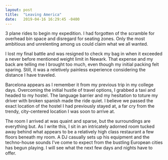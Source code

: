 ```yaml
---
layout: post
title:  "Leaving America"
date:   2019-04-16 16:29:45 -0400
---
```

3 plane rides to begin my expedition.  I had forgotten of the scramble for overhead bin space and disregard for seating zones.  Only the most ambitious and unrelenting among us could claim what we all wanted.  

I lost my final battle and was resigned to check my bag in when it exceeded a never before mentioned weight limit in Newark.  That expense and my back are telling me I brought too much, even though my initial packing felt sparing.  Still, it was a reletively painless experience considering the distance I have traveled.

Barcelona appears as I remember it from my previous trip in my college days.  Overcoming the initial hustle of travel options, I grabbed a taxi and headed to my hostel. The language barrier and my hesitation to toture my driver with broken spanish made the ride quiet.  I believe we passed the exact location of the hostel I had previously stayed at, a far cry from the trendy, city-centered location I was soon to arrive at.

The room I arrived at was quaint and sparse, but the surroundings are everything but.  As I write this, I sit in an intricately adorned room tucked away behind what appears to be a relatively high class restaurant a few floors beneath my room.  A DJ casually sets up his equipment and the techno-house sounds I've come to expect from the bustling European cities has begun playing. I will see what the next few days and nights have to offer.